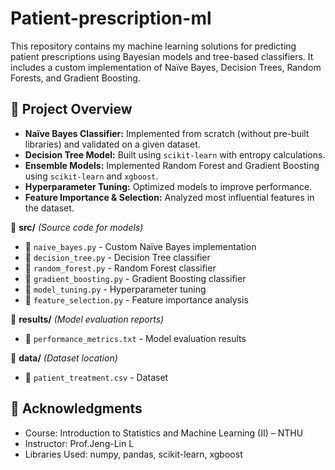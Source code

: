 # Patient-prescription-ml

This repository contains my machine learning solutions for predicting patient prescriptions using Bayesian models and tree-based classifiers. It includes a custom implementation of Naïve Bayes, Decision Trees, Random Forests, and Gradient Boosting.

## 📌 Project Overview
- **Naïve Bayes Classifier:** Implemented from scratch (without pre-built libraries) and validated on a given dataset.
- **Decision Tree Model:** Built using `scikit-learn` with entropy calculations.
- **Ensemble Models:** Implemented Random Forest and Gradient Boosting using `scikit-learn` and `xgboost`.
- **Hyperparameter Tuning:** Optimized models to improve performance.
- **Feature Importance & Selection:** Analyzed most influential features in the dataset.

📂 **src/** _(Source code for models)_
- 📝 `naive_bayes.py` - Custom Naïve Bayes implementation  
- 📝 `decision_tree.py` - Decision Tree classifier  
- 📝 `random_forest.py` - Random Forest classifier  
- 📝 `gradient_boosting.py` - Gradient Boosting classifier  
- 📝 `model_tuning.py` - Hyperparameter tuning  
- 📝 `feature_selection.py` - Feature importance analysis  

📂 **results/** _(Model evaluation reports)_
- 📝 `performance_metrics.txt` - Model evaluation results  

📂 **data/** _(Dataset location)_
- 📝 `patient_treatment.csv` - Dataset 

## 📜 Acknowledgments

- Course: Introduction to Statistics and Machine Learning (II) – NTHU
- Instructor: Prof.Jeng-Lin L
- Libraries Used: numpy, pandas, scikit-learn, xgboost
